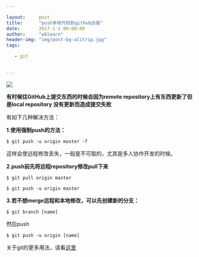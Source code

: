 ```yaml
---

layout:     post
title:      "push本地代码到github出错"
date:       2017-1-1 00:00:00
author:     "wblearn"
header-img: "img/post-bg-alitrip.jpg"
tags:

   - git
   

---
```


![](http://wblearn.github.io/img/in-post/public/20170101121417088.png)

**有时候往GitHub上提交东西的时候会因为remote repository上有东西更新了但是local repository 没有更新而造成提交失败**


有如下几种解决方法：

**1.使用强制push的方法：**

```
$ git push -u origin master -f 
```


这样会使远程修改丢失，一般是不可取的，尤其是多人协作开发的时候。

**2.push前先将远程repository修改pull下来**

```
$ git pull origin master
```

```
$ git push -u origin master
```

**3.若不想merge远程和本地修改，可以先创建新的分支：**

```
$ git branch [name]
```

然后push

```
$ git push -u origin [name]
```

关于git的更多用法，请看[这里](http://www.ruanyifeng.com/blog/2014/06/git_remote.html)